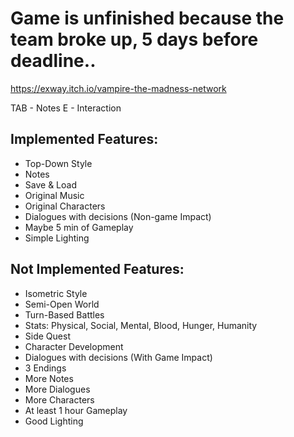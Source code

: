 # Game is unfinished because the team broke up, 5 days before deadline..
https://exway.itch.io/vampire-the-madness-network

TAB - Notes
E   - Interaction

## Implemented Features:
- Top-Down Style
- Notes
- Save & Load
- Original Music
- Original Characters
- Dialogues with decisions (Non-game Impact)
- Maybe 5 min of Gameplay
- Simple Lighting

## Not Implemented Features:
- Isometric Style
-  Semi-Open World
- Turn-Based Battles
- Stats: Physical, Social, Mental, Blood, Hunger, Humanity
- Side Quest
- Character Development
- Dialogues with decisions (With Game Impact)
- 3 Endings
- More Notes
- More Dialogues
- More Characters
- At least 1 hour Gameplay
- Good Lighting
